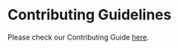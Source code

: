 # Contributing Guidelines

Please check our Contributing Guide [here](https://github.com/rancher-sandbox/rancher-turtles-docs/blob/main/CONTRIBUTING.md).